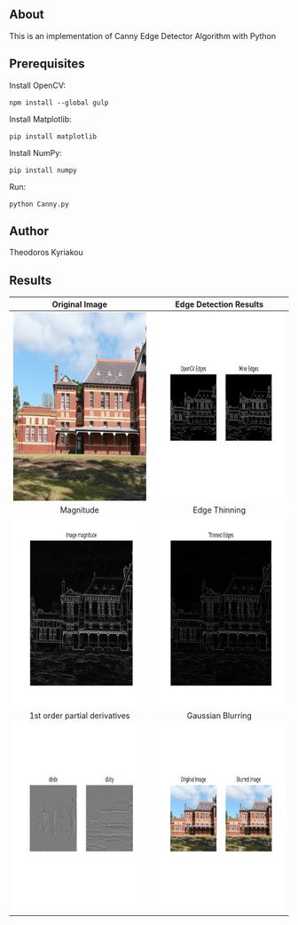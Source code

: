 ## About

This is an implementation of Canny Edge Detector Algorithm with Python

## Prerequisites 

Install OpenCV:
```
npm install --global gulp
```

Install Matplotlib:
```
pip install matplotlib
```

Install NumPy:
```
pip install numpy
```

Run:
```
python Canny.py
```

## Author

Theodoros Kyriakou

## Results

Original Image             |  Edge Detection Results
:-------------------------:|:-------------------------:
<img src="Results/building.jpg" width="450" height="340">  |  <img src="Results/Edge_Detection_Results.png" width="450" height="340">
Magnitude | Edge Thinning
<img src="Results/Image_gradient_magnitude.png" width="450" height="340"> | <img src="Results/Non-maximum_Suppression.png" width="450" height="340">
1st order partial derivatives | Gaussian Blurring
<img src="Results/Image_1st_order_partial_derivatives.png" width="450" height="340"> | <img src="Results/Gaussian_Blurring.png" width="450" height="340">
